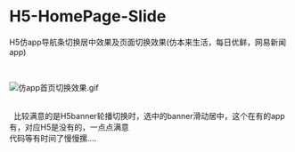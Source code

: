 # H5-HomePage-Slide
H5仿app导航条切换居中效果及页面切换效果(仿本来生活，每日优鲜，网易新闻app)

<br>

![仿app首页切换效果.gif](http://upload-images.jianshu.io/upload_images/3888312-1fbceb37949eb76e.gif?imageMogr2/auto-orient/strip%7CimageView2/2/w/1240)

<br>
 
比较满意的是H5banner轮播切换时，选中的banner滑动居中，这个在有的app有，对应H5是没有的，一点点满意<br>
代码等有时间了慢慢摞....
